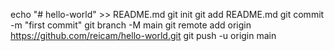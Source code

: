 echo "# hello-world" >> README.md
git init
git add README.md
git commit -m "first commit"
git branch -M main
git remote add origin https://github.com/reicam/hello-world.git
git push -u origin main

